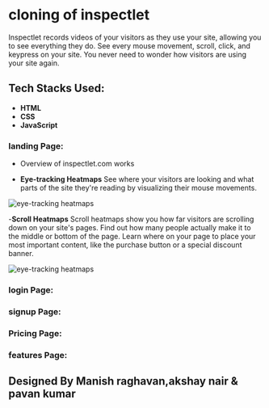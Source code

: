 # cloning of inspectlet
Inspectlet records videos of your visitors as they use your site, allowing you to see everything they do. See every mouse movement, scroll, click, and keypress on your site. You never need to wonder how visitors are using your site again.
 
 ## Tech Stacks Used:
 
- **HTML**
- **CSS**
- **JavaScript**



### landing Page:
- Overview of inspectlet.com works 

- **Eye-tracking Heatmaps**
See where your visitors are looking and what parts of the site they're reading by visualizing their mouse movements.

<img alt="eye-tracking heatmaps" src="https://www.inspectlet.io/includes/assets/landing/images/eyetracking2.png" >



-**Scroll Heatmaps**
Scroll heatmaps show you how far visitors are scrolling down on your site's pages. Find out how many people actually make it to the middle or bottom of the page. Learn where on your page to place your most important content, like the purchase button or a special discount banner.

<img alt="eye-tracking heatmaps" src="https://www.inspectlet.io/includes/assets/landing/images/click.png"  >

### login Page:

### signup Page:

### Pricing Page:

### features Page:

## Designed By Manish raghavan,akshay nair & pavan kumar 

